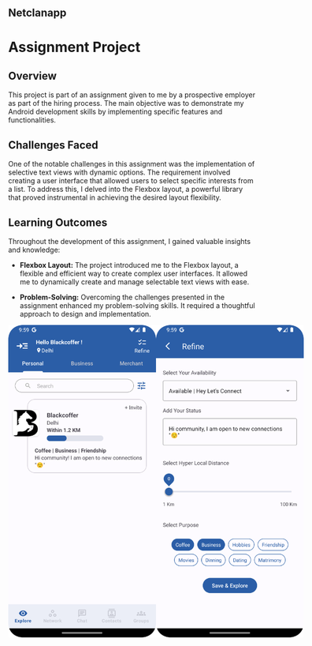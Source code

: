 ## Netclanapp

# Assignment Project

## Overview

This project is part of an assignment given to me by a prospective employer as part of the hiring process. The main objective was to demonstrate my Android development skills by implementing specific features and functionalities.

## Challenges Faced

One of the notable challenges in this assignment was the implementation of selective text views with dynamic options. The requirement involved creating a user interface that allowed users to select specific interests from a list. To address this, I delved into the Flexbox layout, a powerful library that proved instrumental in achieving the desired layout flexibility.

## Learning Outcomes

Throughout the development of this assignment, I gained valuable insights and knowledge:

- **Flexbox Layout:** The project introduced me to the Flexbox layout, a flexible and efficient way to create complex user interfaces. It allowed me to dynamically create and manage selectable text views with ease.

- **Problem-Solving:** Overcoming the challenges presented in the assignment enhanced my problem-solving skills. It required a thoughtful approach to design and implementation.
<div style="display: flex; justify-content: space-between;">
<img src="https://github.com/ashfaaqali/netclanapp/blob/master/app/ss1.png" alt="Screen 1" width="300"/>
<img src="https://github.com/ashfaaqali/netclanapp/blob/master/app/ss2.png" alt="Screen 1" width="300"/>
</div>
